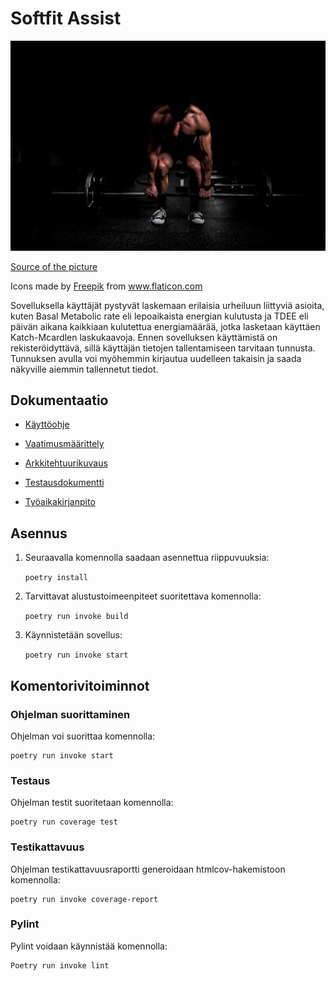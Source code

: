 # Softfit Assist


<img src="https://github.com/Neroniuoso/ot-harjoitustyo/blob/master/dokumentaatio/kuvat/Fit-man.png" width="760"> 

<a href="https://unsplash.com/photos/9dzWZQWZMdE "> Source of the picture</a>  
<div>Icons made by <a href="https://www.freepik.com" title="Freepik">Freepik</a> from <a href="https://www.flaticon.com/" title="Flaticon">www.flaticon.com</a></div>

Sovelluksella käyttäjät pystyvät laskemaan erilaisia urheiluun liittyviä asioita, kuten Basal Metabolic rate eli lepoaikaista energian kulutusta ja TDEE eli päivän aikana kaikkiaan kulutettua energiamäärää, jotka lasketaan käyttäen Katch-Mcardlen laskukaavoja. Ennen sovelluksen käyttämistä on rekisteröidyttävä, sillä käyttäjän tietojen tallentamiseen tarvitaan tunnusta. Tunnuksen avulla voi myöhemmin kirjautua uudelleen takaisin ja saada näkyville aiemmin tallennetut tiedot. 


## Dokumentaatio

- [Käyttöohje](https://github.com/Neroniuoso/ot-harjoitustyo/blob/master/dokumentaatio/kayttoohje.md)

- [Vaatimusmäärittely](https://github.com/Neroniuoso/ot-harjoitustyo/blob/master/dokumentaatio/vaatimusmaarittely.md)

- [Arkkitehtuurikuvaus](https://github.com/Neroniuoso/ot-harjoitustyo/blob/master/dokumentaatio/arkkitehtuuri.md)

- [Testausdokumentti](https://github.com/Neroniuoso/ot-harjoitustyo/blob/master/dokumentaatio/testausdokumentti.md)

- [Työaikakirjanpito](https://github.com/Neroniuoso/ot-harjoitustyo/blob/master/dokumentaatio/tuntikirjanpito.md)

## Asennus

1. Seuraavalla komennolla saadaan asennettua riippuvuuksia:

    ```poetry install```

2. Tarvittavat alustustoimeenpiteet suoritettava komennolla:
    
    ```poetry run invoke build```

3. Käynnistetään sovellus:

    ```poetry run invoke start```

## Komentorivitoiminnot

### Ohjelman suorittaminen
Ohjelman voi suorittaa komennolla:
    
    poetry run invoke start 

### Testaus
Ohjelman testit suoritetaan komennolla:
     
    poetry run coverage test

### Testikattavuus
Ohjelman testikattavuusraportti generoidaan htmlcov-hakemistoon komennolla:

    poetry run invoke coverage-report
  

### Pylint
Pylint voidaan käynnistää komennolla:

    Poetry run invoke lint
  
